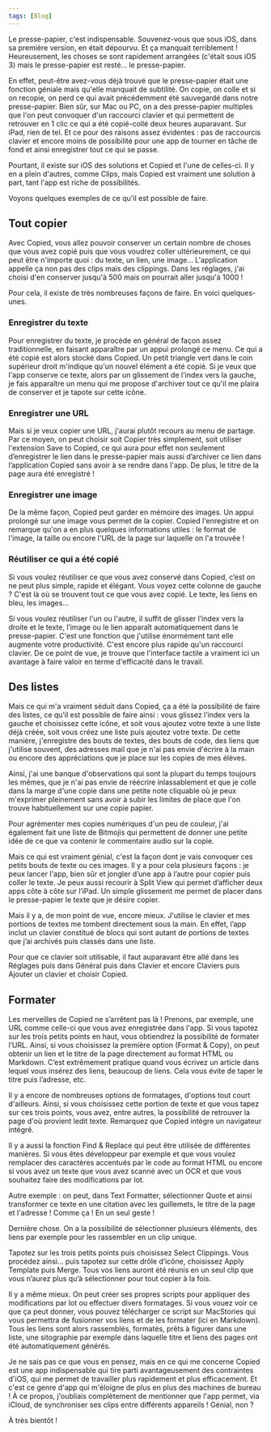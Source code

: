 ```yaml
---
tags: [Blog]
---
```


Le presse-papier, c'est indispensable. Souvenez-vous que sous iOS, dans sa première version, en était dépourvu. Et ça manquait terriblement ! Heureusement, les choses se sont rapidement arrangées (c'était sous iOS 3) mais le presse-papier est resté... le presse-papier.

En effet, peut-être avez-vous déjà trouvé que le presse-papier était une fonction géniale mais qu'elle manquait de subtilité. On copie, on colle et si on recopie, on perd ce qui avait précédemment été sauvegardé dans notre presse-papier. Bien sûr, sur Mac ou PC, on a des presse-papier multiples que l'on peut convoquer d'un raccourci clavier et qui permettent de retrouver en 1 clic ce qui a été copié-collé deux heures auparavant. Sur iPad, rien de tel. Et ce pour des raisons assez évidentes : pas de raccourcis clavier et encore moins de possibilité pour une app de tourner en tâche de fond et ainsi enregistrer tout ce qui se passe.

Pourtant, il existe sur iOS des solutions et Copied et l'une de celles-ci. Il y en a plein d'autres, comme Clips, mais Copied est vraiment une solution à part, tant l'app est riche de possibilités.

Voyons quelques exemples de ce qu'il est possible de faire.

## Tout copier

Avec Copied, vous allez pouvoir conserver un certain nombre de choses que vous avez copié puis que vous voudrez coller ultérieurement, ce qui peut être n'importe quoi : du texte, un lien, une image… L'application appelle ça non pas des clips mais des clippings. Dans les réglages, j'ai choisi d'en conserver jusqu'à 500 mais on pourrait aller jusqu'à 1000 !

Pour cela, il existe de très nombreuses façons de faire. En voici quelques-unes.

### Enregistrer du texte

Pour enregistrer du texte, je procède en général de façon assez traditionnelle, en faisant apparaître par un appui prolongé ce menu. Ce qui a été copié est alors stocké dans Copied. Un petit triangle vert dans le coin supérieur droit m'indique qu'un nouvel élément a été copié. Si je veux que l'app conserve ce texte, alors par un glissement de l'index vers la gauche, je fais apparaître un menu qui me propose d'archiver tout ce qu'il me plaira de conserver et je tapote sur cette icône.

### Enregistrer une URL

Mais si je veux copier une URL, j'aurai plutôt recours au menu de partage. Par ce moyen, on peut choisir soit Copier très simplement, soit utiliser l'extension Save to Copied, ce qui aura pour effet non seulement d’enregistrer le lien dans le presse-papier mais aussi d’archiver ce lien dans l’application Copied sans avoir à se rendre dans l'app. De plus, le titre de la page aura été enregistré !

### Enregistrer une image

De la même façon, Copied peut garder en mémoire des images. Un appui prolongé sur une image vous permet de la copier. Copied l'enregistre et on remarque qu'on a en plus quelques informations utiles : le format de l'image, la taille ou encore l'URL de la page sur laquelle on l'a trouvée !

### Réutiliser ce qui a été copié

Si vous voulez réutiliser ce que vous avez conservé dans Copied, c’est on ne peut plus simple, rapide et élégant. Vous voyez cette colonne de gauche ? C'est là où se trouvent tout ce que vous avez copié. Le texte, les liens en bleu, les images...

Si vous voulez réutiliser l'un ou l'autre, il suffit de glisser l’index vers la droite et le texte, l’image ou le lien apparaît automatiquement dans le presse-papier. C'est une fonction que j'utilise énormément tant elle augmente votre productivité. C'est encore plus rapide qu'un raccourci clavier. De ce point de vue, je trouve que l'interface tactile a vraiment ici un avantage à faire valoir en terme d'efficacité dans le travail.

## Des listes

Mais ce qui m'a vraiment séduit dans Copied, ça a été la possibilité de faire des listes, ce qu’il est possible de faire ainsi : vous glissez l’index vers la gauche et choisissez cette icône, et soit vous ajoutez votre texte à une liste déjà créée, soit vous créez une liste puis ajoutez votre texte. De cette manière, j'enregistre des bouts de textes, des bouts de code, des liens que j'utilise souvent, des adresses mail que je n'ai pas envie d'écrire à la main ou encore des appréciations que je place sur les copies de mes élèves.

Ainsi, j'ai une banque d'observations qui sont la plupart du temps toujours les mêmes, que je n'ai pas envie de réécrire inlassablement et que je colle dans la marge d'une copie dans une petite note cliquable où je peux m'exprimer pleinement sans avoir à subir les limites de place que l'on trouve habituellement sur une copie papier.

Pour agrémenter mes copies numériques d'un peu de couleur, j'ai également fait une liste de Bitmojis qui permettent de donner une petite idée de ce que va contenir le commentaire audio sur la copie.

Mais ce qui est vraiment génial, c'est la façon dont je vais convoquer ces petits bouts de texte ou ces images. Il y a pour cela plusieurs façons : je peux lancer l'app, bien sûr et jongler d’une app à l’autre pour copier puis coller le texte. Je peux aussi recourir à Split View qui permet d’afficher deux apps côte à côte sur l’iPad. Un simple glissement me permet de placer dans le presse-papier le texte que je désire copier.

Mais il y a, de mon point de vue, encore mieux. J'utilise le clavier et mes portions de textes me tombent directement sous la main. En effet, l’app inclut un clavier constitué de blocs qui sont autant de portions de textes que j’ai archivés puis classés dans une liste.

Pour que ce clavier soit utilisable, il faut auparavant être allé dans les Réglages puis dans Général puis dans Clavier et encore Claviers puis Ajouter un clavier et choisir Copied.

## Formater

Les merveilles de Copied ne s’arrêtent pas là ! Prenons, par exemple, une URL comme celle-ci que vous avez enregistrée dans l'app. Si vous tapotez sur les trois petits points en haut, vous obtiendrez la possibilité de formater l’URL. Ainsi, si vous choisissez la première option (Format & Copy), on peut obtenir un lien et le titre de la page directement au format HTML ou Markdown. C’est extrêmement pratique quand vous écrivez un article dans lequel vous insérez des liens, beaucoup de liens. Cela vous évite de taper le titre puis l’adresse, etc.

Il y a encore de nombreuses options de formatages, d'options tout court d'ailleurs. Ainsi, si vous choisissez cette portion de texte et que vous tapez sur ces trois points, vous avez, entre autres, la possibilité de retrouver la page d'où provient ledit texte. Remarquez que Copied intègre un navigateur intégré.

Il y a aussi la fonction Find & Replace qui peut être utilisée de différentes manières. Si vous êtes développeur par exemple et que vous voulez remplacer des caractères accentués par le code au format HTML ou encore si vous avez un texte que vous avez scanné avec un OCR et que vous souhaitez faire des modifications par lot.

Autre exemple : on peut, dans Text Formatter, sélectionner Quote et ainsi transformer ce texte en une citation avec les guillemets, le titre de la page et l'adresse ! Comme ça ! En un seul geste !

Dernière chose. On a la possibilité de sélectionner plusieurs éléments, des liens par exemple pour les rassembler en un clip unique.

Tapotez sur les trois petits points puis choisissez Select Clippings. Vous procédez ainsi… puis tapotez sur cette drôle d’icône, choisissez Apply Template puis Merge. Tous vos liens auront été réunis en un seul clip que vous n’aurez plus qu’à sélectionner pour tout copier à la fois.

Il y a même mieux. On peut créer ses propres scripts pour appliquer des modifications par lot ou effectuer divers formatages. Si vous vouez voir ce que ça peut donner, vous pouvez télécharger ce script sur MacStories qui vous permettra de fusionner vos liens et de les formater (ici en Markdown). Tous les liens sont alors rassemblés, formatés, prêts à figurer dans une liste, une sitographie par exemple dans laquelle titre et liens des pages ont été automatiquement générés.

Je ne sais pas ce que vous en pensez, mais en ce qui me concerne Copied est une app indispensable qui tire parti avantageusement des contraintes d'iOS, qui me permet de travailler plus rapidement et plus efficacement. Et c'est ce genre d'app qui m'éloigne de plus en plus des machines de bureau ! À ce propos, j'oubliais complètement de mentionner que l'app permet, via iCloud, de synchroniser ses clips entre différents appareils ! Génial, non ?

À très bientôt !